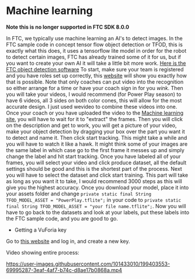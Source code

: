 # Machine learning

**Note this is no longer supported in FTC SDK 8.0.0**

In FTC, we typically use machine learning an AI's to detect images. In the FTC sample code in concept tensor flow object detection or TFOD, this is exactly what this does, it uses a tensorflow lite model in order for the robot to detect certain images, FTC has already trained some of it for us, but if you want to create your own AI it will take a little bit more work. [Here is the FTC object detection software](https://github.com/FIRST-Tech-Challenge/FtcRobotController/blob/master/FtcRobotController/src/main/java/org/firstinspires/ftc/robotcontroller/external/samples/ConceptTensorFlowObjectDetectionWebcam.java) To start, make sure your team is registered and you have roles set up correctly, this [website](https://ftc-docs.firstinspires.org/ftc\_ml/logging\_on/logging-on.html#adding-students-to-your-teams-ftc-ml-workspace) will show you exactly how that is possible. Note that only coaches can put video into the recognition so either arrange for a time or have your coach sign in for you _wink_. Then you will take your videos, I would recommend (for Power Play season) to have 6 videos, all 3 sides on both color cones, this will allow for the most accurate design. I just used wevideo to combine these videos into one. Once your coach or you have uploaded the video to the [Machine learning site](https://ftc-ml.firstinspires.org/), you will have to wait for it to "extract" the frames. Then you will click on the description and get to work, you will get a picture of your video, make your object detection by dragging your box over the part you want it to detect and name it. Then click start tracking. This might take a while and you will have to watch it like a hawk. It might think some of your images are the same label in which case go to the first frame it messes up and simply change the label and hit start tracking. Once you have labeled all of your frames, you will select your video and click produce dataset, all the default settings should be good and this is the shortest part of the process. Next you will have to select the dataset and click start training. This part will take as long as you want it to take, I would recommend 3000 steps as this will give you the highest accuracy. Once you download your model, place it into your assets folder and change `private static final String TFOD_MODEL_ASSET = "PowerPlay.tflite";` in your code to `private static final String TFOD_MODEL_ASSET = "your file name.tflite";`. Now you will have to go back to the datasets and look at your labels, put these labels into the FTC sample code, and you are good to go.

* Getting a VuForia key

Go to [this website](https://developer.vuforia.com/license-manager) and log in, and create a new key.

Video showing entire process:

https://user-images.githubusercontent.com/101433010/199403553-69995287-3eaf-4af7-b74c-d8ae17b0868a.mp4
